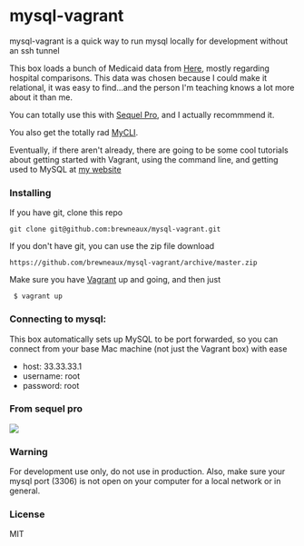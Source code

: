 # mysql-vagrant

mysql-vagrant is a quick way to run mysql locally for development without an ssh tunnel

This box loads a bunch of Medicaid data from [Here](https://data.medicare.gov/data/hospital-compare), mostly regarding hospital comparisons.  This data was chosen because I could make it relational, it was easy to find...and the person I'm teaching knows a lot more about it than me.

You can totally use this with [Sequel Pro](http://www.sequelpro.com/), and I actually recommmend it.  

You also get the totally rad [MyCLI](https://github.com/dbcli/mycli).

Eventually, if there aren't already, there are going to be some cool tutorials about getting started with Vagrant, using the command line, and getting used to MySQL at [my website](http://brewneaux.com/)

### Installing

If you have git, clone this repo

    git clone git@github.com:brewneaux/mysql-vagrant.git
    
If you don't have git, you can use the zip file download

    https://github.com/brewneaux/mysql-vagrant/archive/master.zip

Make sure you have [Vagrant](http://docs.vagrantup.com/v2/getting-started/) up and going, and then just

     $ vagrant up

### Connecting to mysql:

This box automatically sets up MySQL to be port forwarded, so you can connect from your base Mac machine (not just the Vagrant box) with ease

- host: 33.33.33.1
- username: root
- password: root

### From sequel pro

<img src="sequel-pro.png"/>

### Warning

For development use only, do not use in production.
Also, make sure your mysql port (3306) is not open on your computer for a local network or in general.

### License

MIT
